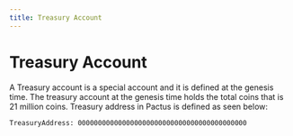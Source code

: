 ```yaml
---
title: Treasury Account
---
```


# Treasury Account

A Treasury account is a special account and it is defined at the genesis time. The treasury account
at the genesis time holds the total coins that is 21 million coins. Treasury address in Pactus is
defined as seen below:

```
TreasuryAddress: 000000000000000000000000000000000000000000
```
